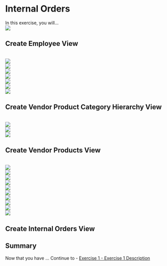 # Internal Orders

In this exercise, you will...
<br>![](/exercises/ex4/images/InternalOrders.png)

## Create Employee View

<br>![](/exercises/ex4/images/create_employee_dimension_02.png)
<br>![](/exercises/ex4/images/create_employee_dimension_03.png)
<br>![](/exercises/ex4/images/create_employee_dimension_10.png)
<br>![](/exercises/ex4/images/create_employee_dimension_04.png)
<br>![](/exercises/ex4/images/create_employee_dimension_05.png)
<br>![](/exercises/ex4/images/create_employee_dimension_06.png)
<br>![](/exercises/ex4/images/create_employee_dimension_08.png)

## Create Vendor Product Category Hierarchy View


<br>![](/exercises/ex4/images/create_vendor_product_category_hierarchy_01.png)
<br>![](/exercises/ex4/images/create_vendor_product_category_hierarchy_02.png)
<br>![](/exercises/ex4/images/create_vendor_product_category_hierarchy_03.png)

## Create Vendor Products View
<br>![](/exercises/ex4/images/create_vendor_product_dimension_01.png)
<br>![](/exercises/ex4/images/create_vendor_product_dimension_02.png)
<br>![](/exercises/ex4/images/create_vendor_product_dimension_03.png)
<br>![](/exercises/ex4/images/create_vendor_product_dimension_04.png)
<br>![](/exercises/ex4/images/create_vendor_product_dimension_06.png)
<br>![](/exercises/ex4/images/create_vendor_product_dimension_07.png)
<br>![](/exercises/ex4/images/create_vendor_product_dimension_08.png)
<br>![](/exercises/ex4/images/create_vendor_product_dimension_09.png)
<br>![](/exercises/ex4/images/create_vendor_product_dimension_10.png)
<br>![](/exercises/ex4/images/create_vendor_product_dimension_05.png)

## Create Internal Orders View


## Summary

Now that you have ... 
Continue to - [Exercise 1 - Exercise 1 Description](../ex1/README.md)

